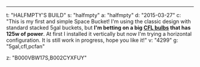 ---
t: "HALFMPTY'S BUILD"
s: "halfmpty"
a: "halfmpty"
d: "2015-03-27"
c: "This is my first and simple Space Bucket! I'm using the classic design with standard stacked 5gal buckets, but <strong>I'm betting on a big <a href='https://amzn.to/3jMfTYw'>CFL bulbs</a> that has 125w of power</strong>. At first I installed it vertically but now I'm trying a horizontal configuration. It is still work in progress, hope you like it!"
v: "4299"
g: "5gal,cfl,pcfan"

z: "B000VBW17S,B002CYXFUY"
